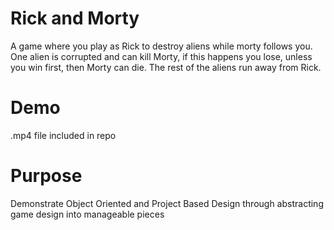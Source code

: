 # Rick and Morty
A game where you play as Rick to destroy aliens while morty follows you.
One alien is corrupted and can kill Morty, if this happens you lose, 
unless you win first, then Morty can die. The rest of the aliens run
away from Rick.

# Demo
.mp4 file included in repo

# Purpose
Demonstrate Object Oriented and Project Based Design through abstracting game design into manageable pieces
